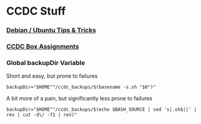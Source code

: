 # CCDC Stuff

### [Debian / Ubuntu Tips & Tricks](https://docs.google.com/document/d/1NCHm0c6p9uX0tFr1_uNoTgpCEvhJta3HaEGocwuElaY)

### [CCDC Box Assignments](https://docs.google.com/spreadsheets/d/1qehcr-z5UUX4_o3SxmbtM5GyRGJjXqPVMIITtHcLucs)

### Global backupDir Variable
Short and easy, but prone to failures

`backupDir="$HOME""/ccdc_backups/$(basename -s.sh "$0")"`

A bit more of a pain, but significantly less prone to failures

`backupDir="$HOME""/ccdc_backups/$(echo $BASH_SOURCE | sed 's|.sh$||' | rev | cut -d\/ -f1 | rev)"`
